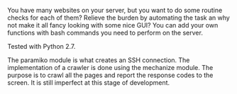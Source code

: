 You have many websites on your server, but you want to do some routine checks for each of them? Relieve the burden by automating the task an why not make it all fancy looking with some nice GUI? You can add your own functions with bash commands you need to perform on the server.

Tested with Python 2.7.

The paramiko module is what creates an SSH connection.
The implementation of a crawler is done using the mechanize module. The purpose is to crawl all the pages and report the response codes to the screen. It is still imperfect at this stage of development.

